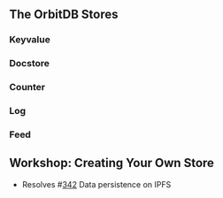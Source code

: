 ## The OrbitDB Stores

### Keyvalue
### Docstore
### Counter
### Log
### Feed

## Workshop: Creating Your Own Store

* Resolves #[342](https://github.com/orbitdb/orbit-db/issues/342) Data persistence on IPFS

